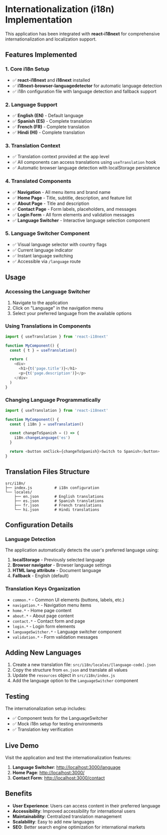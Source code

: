 # Internationalization (i18n) Implementation

This application has been integrated with **react-i18next** for comprehensive internationalization
and localization support.

## Features Implemented

### 1. Core i18n Setup

- ✅ **react-i18next** and **i18next** installed
- ✅ **i18next-browser-languagedetector** for automatic language detection
- ✅ i18n configuration file with language detection and fallback support

### 2. Language Support

- ✅ **English (EN)** - Default language
- ✅ **Spanish (ES)** - Complete translation
- ✅ **French (FR)** - Complete translation
- ✅ **Hindi (HI)** - Complete translation

### 3. Translation Context

- ✅ Translation context provided at the app level
- ✅ All components can access translations using `useTranslation` hook
- ✅ Automatic browser language detection with localStorage persistence

### 4. Translated Components

- ✅ **Navigation** - All menu items and brand name
- ✅ **Home Page** - Title, subtitle, description, and feature list
- ✅ **About Page** - Title and description
- ✅ **Contact Page** - Form labels, placeholders, and messages
- ✅ **Login Form** - All form elements and validation messages
- ✅ **Language Switcher** - Interactive language selection component

### 5. Language Switcher Component

- ✅ Visual language selector with country flags
- ✅ Current language indicator
- ✅ Instant language switching
- ✅ Accessible via `/language` route

## Usage

### Accessing the Language Switcher

1. Navigate to the application
2. Click on "Language" in the navigation menu
3. Select your preferred language from the available options

### Using Translations in Components

```javascript
import { useTranslation } from 'react-i18next'

function MyComponent() {
  const { t } = useTranslation()

  return (
    <div>
      <h1>{t('page.title')}</h1>
      <p>{t('page.description')}</p>
    </div>
  )
}
```

### Changing Language Programmatically

```javascript
import { useTranslation } from 'react-i18next'

function MyComponent() {
  const { i18n } = useTranslation()

  const changeToSpanish = () => {
    i18n.changeLanguage('es')
  }

  return <button onClick={changeToSpanish}>Switch to Spanish</button>
}
```

## Translation Files Structure

```
src/i18n/
├── index.js          # i18n configuration
└── locales/
    ├── en.json       # English translations
    ├── es.json       # Spanish translations
    ├── fr.json       # French translations
    └── hi.json       # Hindi translations
```

## Configuration Details

### Language Detection

The application automatically detects the user's preferred language using:

1. **localStorage** - Previously selected language
2. **Browser navigator** - Browser language settings
3. **HTML lang attribute** - Document language
4. **Fallback** - English (default)

### Translation Keys Organization

- `common.*` - Common UI elements (buttons, labels, etc.)
- `navigation.*` - Navigation menu items
- `home.*` - Home page content
- `about.*` - About page content
- `contact.*` - Contact form and page
- `login.*` - Login form elements
- `languageSwitcher.*` - Language switcher component
- `validation.*` - Form validation messages

## Adding New Languages

1. Create a new translation file: `src/i18n/locales/[language-code].json`
2. Copy the structure from `en.json` and translate all values
3. Update the `resources` object in `src/i18n/index.js`
4. Add the language option to the `LanguageSwitcher` component

## Testing

The internationalization setup includes:

- ✅ Component tests for the LanguageSwitcher
- ✅ Mock i18n setup for testing environments
- ✅ Translation key verification

## Live Demo

Visit the application and test the internationalization features:

1. **Language Switcher**: [http://localhost:3000/language](http://localhost:3000/language)
2. **Home Page**: [http://localhost:3000/](http://localhost:3000/)
3. **Contact Form**: [http://localhost:3000/contact](http://localhost:3000/contact)

## Benefits

- **User Experience**: Users can access content in their preferred language
- **Accessibility**: Improved accessibility for international users
- **Maintainability**: Centralized translation management
- **Scalability**: Easy to add new languages
- **SEO**: Better search engine optimization for international markets
